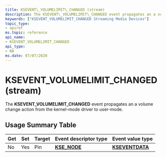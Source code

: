 ```yaml
---
title: KSEVENT\_VOLUMELIMIT\_CHANGED (stream)
description: The KSEVENT\_VOLUMELIMIT\_CHANGED event propagates an a volume change action from the kernel-mode driver to user-mode.
keywords: ["KSEVENT_VOLUMELIMIT_CHANGED Streaming Media Devices"]
topic_type:
- apiref
ms.topic: reference
api_name:
- KSEVENT_VOLUMELIMIT_CHANGED
api_type:
- NA
ms.date: 07/07/2020
---
```


# KSEVENT\_VOLUMELIMIT\_CHANGED (stream)

The **KSEVENT\_VOLUMELIMIT\_CHANGED** event propagates an a volume change action from the kernel-mode driver to user-mode.

## Usage Summary Table

| Get | Set | Target | Event descriptor type | Event value type |
|--|--|--|--|--|
| No | Yes | Pin | [**KSE_NODE**](/windows-hardware/drivers/ddi/ks/ns-ks-kse_node) | [**KSEVENTDATA**](/windows-hardware/drivers/ddi/ks/ns-ks-kseventdata) |
